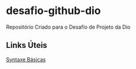# desafio-github-dio
Repositório Criado para o Desafio de Projeto da Dio

## Links Úteis 
[Syntaxe Básicas](https://www.markdownguide.org/basic-syntax/)
